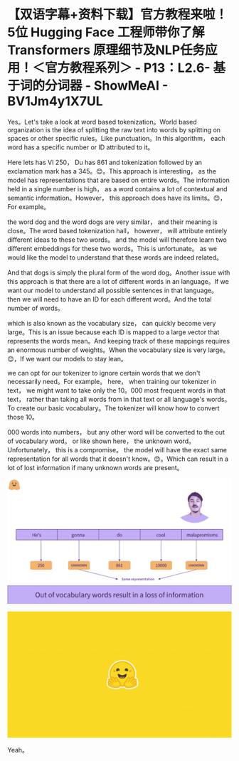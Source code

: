 # 【双语字幕+资料下载】官方教程来啦！5位 Hugging Face 工程师带你了解 Transformers 原理细节及NLP任务应用！＜官方教程系列＞ - P13：L2.6- 基于词的分词器 - ShowMeAI - BV1Jm4y1X7UL

Yes。Let's take a look at word based tokenization。World based organization is the idea of splitting the raw text into words by splitting on spaces or other specific rules。Like punctuation。In this algorithm， each word has a specific number or ID attributed to it。

Here lets has VI 250， Du has 861 and tokenization followed by an exclamation mark has a 345。😊。This approach is interesting， as the model has representations that are based on entire words。The information held in a single number is high， as a word contains a lot of contextual and semantic information。However， this approach does have its limits。😊，For example。

 the word dog and the word dogs are very similar， and their meaning is close。The word based tokenization hall， however， will attribute entirely different ideas to these two words。 and the model will therefore learn two different embeddings for these two words。This is unfortunate。 as we would like the model to understand that these words are indeed related。

And that dogs is simply the plural form of the word dog。Another issue with this approach is that there are a lot of different words in an language。If we want our model to understand all possible sentences in that language。 then we will need to have an ID for each different word。And the total number of words。

 which is also known as the vocabulary size， can quickly become very large。This is an issue because each ID is mapped to a large vector that represents the words mean。And keeping track of these mappings requires an enormous number of weights。When the vocabulary size is very large。😊，If we want our models to stay lean。

 we can opt for our tokenizer to ignore certain words that we don't necessarily need。For example。 here， when training our tokenizer in text， we might want to take only the 10。000 most frequent words in that text， rather than taking all words from in that text or all language's words。To create our basic vocabulary。The tokenizer will know how to convert those 10。

000 words into numbers， but any other word will be converted to the out of vocabulary word。 or like shown here， the unknown word。Unfortunately， this is a compromise。 the model will have the exact same representation for all words that it doesn't know。😊。Which can result in a lot of lost information if many unknown words are present。



![](img/2d2fd0eb1726791600f98ab3dc5465fa_1.png)

![](img/2d2fd0eb1726791600f98ab3dc5465fa_2.png)

Yeah。